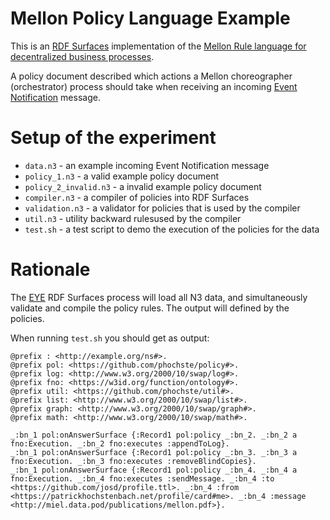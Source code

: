 # Mellon Policy Language Example

This is an [RDF Surfaces](https://josd.github.io/surface/) implementation of the [Mellon Rule language for decentralized business processes](https://mellonscholarlycommunication.github.io/spec-rulelanguage/).

A policy document described which actions a Mellon choreographer (orchestrator) process 
should take when receiving an incoming [Event Notification](https://www.eventnotifications.net)
message.

# Setup of the experiment

- `data.n3` - an example incoming Event Notification message
- `policy_1.n3` - a valid example policy document
- `policy_2_invalid.n3` - a invalid example policy document
- `compiler.n3` - a compiler of policies into RDF Surfaces
- `validation.n3` - a validator for policies that is used by the compiler
- `util.n3` - utility backward rulesused by the compiler
- `test.sh` - a test script to demo the execution of the policies for the data

# Rationale

The [EYE](https://github.com/josd/eyehttps://github.com/josd/eye) RDF Surfaces process will load all N3 data, and simultaneously validate and compile
the policy rules. The output will defined by the policies.

When running `test.sh` you should get as output:

```
@prefix : <http://example.org/ns#>.
@prefix pol: <https://github.com/phochste/policy#>.
@prefix log: <http://www.w3.org/2000/10/swap/log#>.
@prefix fno: <https://w3id.org/function/ontology#>.
@prefix util: <https://github.com/phochste/util#>.
@prefix list: <http://www.w3.org/2000/10/swap/list#>.
@prefix graph: <http://www.w3.org/2000/10/swap/graph#>.
@prefix math: <http://www.w3.org/2000/10/swap/math#>.

_:bn_1 pol:onAnswerSurface {:Record1 pol:policy _:bn_2. _:bn_2 a fno:Execution. _:bn_2 fno:executes :appendToLog}.
_:bn_1 pol:onAnswerSurface {:Record1 pol:policy _:bn_3. _:bn_3 a fno:Execution. _:bn_3 fno:executes :removeBlindCopies}.
_:bn_1 pol:onAnswerSurface {:Record1 pol:policy _:bn_4. _:bn_4 a fno:Execution. _:bn_4 fno:executes :sendMessage. _:bn_4 :to <https://github.com/josd/profile.ttl>. _:bn_4 :from <https://patrickhochstenbach.net/profile/card#me>. _:bn_4 :message <http://miel.data.pod/publications/mellon.pdf>}.
```